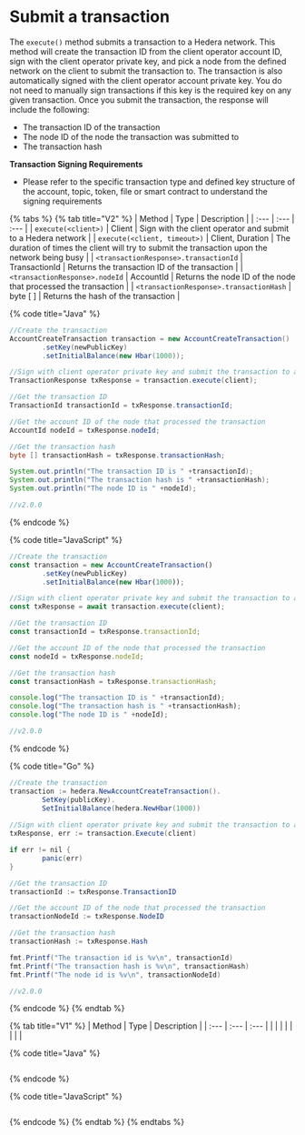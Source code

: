 # Submit a transaction

The `execute()` method submits a transaction to a Hedera network. This method will create the transaction ID from the client operator account ID, sign with the client operator private key, and pick a node from the defined network on the client to submit the transaction to. The transaction is also automatically signed with the client operator account private key. You do not need to manually sign transactions if this key is the required key on any given transaction. Once you submit the transaction, the response will include the following:

* The transaction ID of the transaction
* The node ID of the node the transaction was submitted to
* The transaction hash

**Transaction Signing Requirements**

* Please refer to the specific transaction type and defined key structure of the account, topic, token, file or smart contract to understand the signing requirements

{% tabs %}
{% tab title="V2" %}
| Method | Type | Description |
| :--- | :--- | :--- |
| `execute(<client>)` | Client | Sign with the client operator and submit to a Hedera network |
| `execute(<client, timeout>)` | Client, Duration | The duration of times the client will try to submit the transaction upon the network being busy |
| `<transactionResponse>.transactionId` | TransactionId | Returns the transaction ID of the transaction |
| `<transactionResponse>.nodeId` | AccountId | Returns the node ID of the node that processed the transaction |
| `<transactionResponse>.transactionHash` | byte \[ \] | Returns the hash of the transaction |

{% code title="Java" %}
```java
//Create the transaction
AccountCreateTransaction transaction = new AccountCreateTransaction()
        .setKey(newPublicKey)
        .setInitialBalance(new Hbar(1000));

//Sign with client operator private key and submit the transaction to a Hedera network
TransactionResponse txResponse = transaction.execute(client);

//Get the transaction ID
TransactionId transactionId = txResponse.transactionId;

//Get the account ID of the node that processed the transaction
AccountId nodeId = txResponse.nodeId;

//Get the transaction hash
byte [] transactionHash = txResponse.transactionHash;

System.out.println("The transaction ID is " +transactionId);
System.out.println("The transaction hash is " +transactionHash);
System.out.println("The node ID is " +nodeId);

//v2.0.0
```
{% endcode %}

{% code title="JavaScript" %}
```javascript
//Create the transaction
const transaction = new AccountCreateTransaction()
        .setKey(newPublicKey)
        .setInitialBalance(new Hbar(1000));

//Sign with client operator private key and submit the transaction to a Hedera network
const txResponse = await transaction.execute(client);

//Get the transaction ID
const transactionId = txResponse.transactionId;

//Get the account ID of the node that processed the transaction
const nodeId = txResponse.nodeId;

//Get the transaction hash
const transactionHash = txResponse.transactionHash;

console.log("The transaction ID is " +transactionId);
console.log("The transaction hash is " +transactionHash);
console.log("The node ID is " +nodeId);

//v2.0.0
```
{% endcode %}

{% code title="Go" %}
```java
//Create the transaction
transaction := hedera.NewAccountCreateTransaction().
		SetKey(publicKey).
		SetInitialBalance(hedera.NewHbar(1000))
	
//Sign with client operator private key and submit the transaction to a Hedera network
txResponse, err := transaction.Execute(client)

if err != nil {
		panic(err)
}

//Get the transaction ID
transactionId := txResponse.TransactionID

//Get the account ID of the node that processed the transaction
transactionNodeId := txResponse.NodeID

//Get the transaction hash
transactionHash := txResponse.Hash

fmt.Printf("The transaction id is %v\n", transactionId)
fmt.Printf("The transaction hash is %v\n", transactionHash)
fmt.Printf("The node id is %v\n", transactionNodeId)

//v2.0.0
```
{% endcode %}
{% endtab %}

{% tab title="V1" %}
| Method | Type | Description |
| :--- | :--- | :--- |
|  |  |  |
|  |  |  |

{% code title="Java" %}
```java

```
{% endcode %}

{% code title="JavaScript" %}
```javascript

```
{% endcode %}
{% endtab %}
{% endtabs %}

## 

